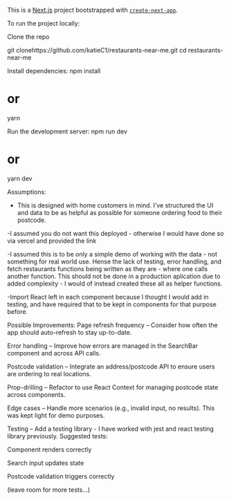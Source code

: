 This is a [Next.js](https://nextjs.org) project bootstrapped with [`create-next-app`](https://nextjs.org/docs/app/api-reference/cli/create-next-app).

To run the project locally:

Clone the repo

git clonehttps://github.com/katieC1/restaurants-near-me.git
cd restaurants-near-me

Install dependencies:
npm install

# or

yarn

Run the development server:
npm run dev

# or

yarn dev

Assumptions:

- This is designed with home customers in mind. I’ve structured the UI and data to be as helpful as possible for someone ordering food to their postcode.

-I assumed you do not want this deployed - otherwise I would have done so via vercel and provided the link

-I assumed this is to be only a simple demo of working with the data - not something for real world use. Hense the lack of testing, error handling, and fetch restaurants functions
being written as they are - where one calls another function. This should not be done in a production aplication due to added complexity - I would of instead created these all as helper functions.

-Import React left in each component because I thought I would add in testing, and have required that to be kept in components for that purpose before.

Possible Improvements:
Page refresh frequency – Consider how often the app should auto-refresh to stay up-to-date.

Error handling – Improve how errors are managed in the SearchBar component and across API calls.

Postcode validation – Integrate an address/postcode API to ensure users are ordering to real locations.

Prop-drilling – Refactor to use React Context for managing postcode state across components.

Edge cases – Handle more scenarios (e.g., invalid input, no results). This was kept light for demo purposes.

Testing – Add a testing library - I have worked with jest and react testing library previously. Suggested tests:

Component renders correctly

Search input updates state

Postcode validation triggers correctly

(leave room for more tests...)
